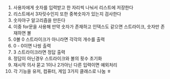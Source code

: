 1. 사용자에게 숫자를 입력받고 한 자리씩 나눠서 리스트에 저장한다
2. 리스트에서 3자릿수인지 또한 중복숫자가 있는지 검사한다
3. 숫자야구 알고리즘을 만든다
4. 이중 for문을 사용해 만약 숫자가 존재하고 인덱스도 같으면 스트라이크, 숫자만 존재하면 볼
5. 0볼 0 스트라이크가 아니라면 각각의 개수를 출력
6. 0 - 0이면 나씽 출력
7. 3 스트라이크라면 정답 출력
8. 정답이 아닌경우 스트라이크와 볼의 횟수 초기화
9. 재시작 의사 묻고 1이나 2가아닌 다른 입력이면 예외처리
10. 각 기능을 유저, 컴퓨터, 게임 3가지 클래스로 나눔
ㅎ